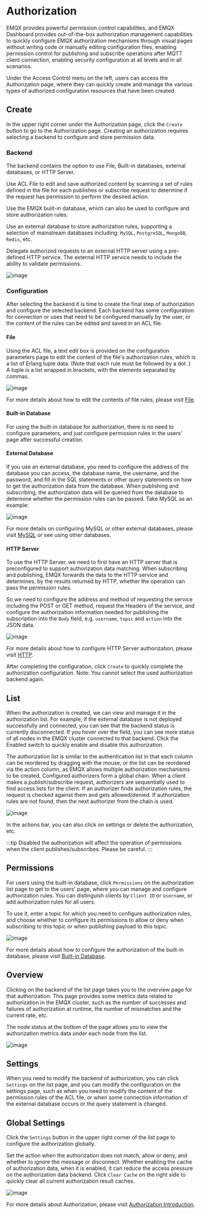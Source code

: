 # Authorization

EMQX provides powerful permission control capabilities, and EMQX Dashboard provides out-of-the-box authorization management capabilities to quickly configure EMQX authorization mechanisms through visual pages without writing code or manually editing configuration files, enabling permission control for publishing and subscribe operations after MQTT client connection, enabling security configuration at all levels and in all scenarios.

Under the Access Control menu on the left, users can access the Authorization page, where they can quickly create and manage the various types of authorized configuration resources that have been created.

## Create

In the upper right corner under the Authorization page, click the `Create` button to go to the Authorization page. Creating an authorization requires selecting a backend to configure and store permission data.

### Backend

The backend contains the option to use File, Built-in databases, external databases, or HTTP Server.

Use ACL File to edit and save authorized content by scanning a set of rules defined in the file for each publishes or subscribe request to determine if the request has permission to perform the desired action.

Use the EMQX built-in database, which can also be used to configure and store authorization rules.

Use an external database to store authorization rules, supporting a selection of mainstream databases including: `MySQL`, `PostgreSQL`, `MongoDB`, `Redis`, etc.

Delegate authorized requests to an external HTTP server using a pre-defined HTTP service. The external HTTP service needs to include the ability to validate permissions.

![image](./assets/authz-create.png)

### Configuration

After selecting the backend it is time to create the final step of authorization and configure the selected backend. Each backend has some configuration for connection or uses that need to be configured manually by the user, or the content of the rules can be edited and saved in an ACL file.

#### File

Using the ACL file, a text edit box is provided on the configuration parameters page to edit the content of the file's authorization rules, which is a list of Erlang tuple data. (Note that each rule must be followed by a dot .) A tuple is a list wrapped in brackets, with the elements separated by commas.

![image](./assets/authz-file-config.png)

For more details about how to edit the contents of file rules, please visit [File](../access-control/authz/file.md).

#### Built-in Database

For using the built-in database for authorization, there is no need to configure parameters, and just configure permission rules in the users' page after successful creation.

#### External Database

If you use an external database, you need to configure the address of the database you can access, the database name, the username, and the password, and fill in the SQL statements or other query statements on how to get the authorization data from the database. When publishing and subscribing, the authorization data will be queried from the database to determine whether the permission rules can be passed. Take MySQL as an example:

![image](./assets/authz-mysql-config.png)

For more details on configuring MySQL or other external databases, please visit [MySQL](../access-control/authz/mysql.md) or see using other databases.

#### HTTP Server

To use the HTTP Server, we need to first have an HTTP server that is preconfigured to support authorization data matching. When subscribing and publishing, EMQX forwards the data to the HTTP service and determines, by the results returned by HTTP, whether the operation can pass the permission rules.

So we need to configure the address and method of requesting the service including the POST or GET method, request the Headers of the service, and configure the authorization information needed for publishing the subscription into the `Body` field, e.g. `username`, `topic` and `action` into the JSON data.

![image](./assets/authz-http-config.png)

For more details about how to configure HTTP Server authorization, please visit [HTTP](../access-control/authz/http.md).

After completing the configuration, click `Create` to quickly complete the authorization configuration. Note: You cannot select the used authorization backend again.

## List

When the authorization is created, we can view and manage it in the authorization list. For example, if the external database is not deployed successfully and connected, you can see that the backend status is currently disconnected. If you hover over the field, you can see more status of all nodes in the EMQX cluster connected to that backend. Click the Enabled switch to quickly enable and disable this authorization.

The authorization list is similar to the authentication list in that each column can be reordered by dragging with the mouse, or the list can be reordered via the action column, as EMQX allows multiple authorization mechanisms to be created, Configured authorizers form a global chain. When a client makes a publish/subscribe request, authorizers are sequentially used to find access lists for the client. If an authorizer finds authorization rules, the request is checked against them and gets allowed/denied. If authorization rules are not found, then the next authorizer from the chain is used.

![image](./assets/authz-list.png)

In the actions bar, you can also click on settings or delete the authorization, etc.

:::tip
Disabled the authorization will affect the operation of permissions when the client publishes/subscribes. Please be careful.
:::

## Permissions

For users using the built-in database, click `Permissions` on the authorization list page to get to the users' page, where you can manage and configure authorization rules. You can distinguish clients by `Client ID` or `Username`, or add authorization rules for all users.

To use it, enter a topic for which you need to configure authorization rules, and choose whether to configure its permissions to allow or deny when subscribing to this topic or when publishing payload to this topic.

![image](./assets/authz-users.png)

For more details about how to configure the authorization of the built-in database, please visit [Built-in Database](../access-control/authz/mnesia.md).

## Overview

Clicking on the backend of the list page takes you to the overview page for that authorization. This page provides some metrics data related to authorization in the EMQX cluster, such as the number of successes and failures of authorization at runtime, the number of mismatches and the current rate, etc.

The node status at the bottom of the page allows you to view the authorization metrics data under each node from the list.

![image](./assets/authz-overview.png)

## Settings

When you need to modify the backend of authorization, you can click `Settings` on the list page, and you can modify the configuration on the settings page, such as when you need to modify the content of the permission rules of the ACL file, or when some connection information of the external database occurs or the query statement is changed.

## Global Settings

Click the `Settings` button in the upper right corner of the list page to configure the authorization globally.

Set the action when the authorization does not match, allow or deny, and whether to ignore the message or disconnect. Whether enabling the cache of authorization data, when it is enabled, it can reduce the access pressure on the authorization data backend. Click `Clear Cache` on the right side to quickly clear all current authorization result caches.

![image](./assets/authz-settings.png)

For more details about Authorization, please visit [Authorization Introduction](../access-control/authz/authz.md).
